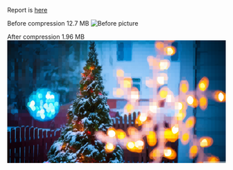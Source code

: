 Report is [here](./ErenDere_HW2_Q1_Report.pdf)

Before compression 12.7 MB
![Before picture](/inputs/view/815770.png "Initial image")

After compression 1.96 MB
![After picture](/outputs/view/tree.png "Compressed image")
